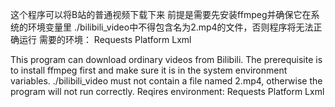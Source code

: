 这个程序可以将B站的普通视频下载下来
前提是需要先安装ffmpeg并确保它在系统的环境变量里
./bilibili_video中不得包含名为2.mp4的文件，否则程序将无法正确运行
需要的环境：
Requests
Platform
Lxml

This program can download ordinary videos from Bilibili.
The prerequisite is to install ffmpeg first and make sure it is in the system environment variables.
./bilibili_video must not contain a file named 2.mp4, otherwise the program will not run correctly.
Reqires environment:
Requests
Platform
Lxml
